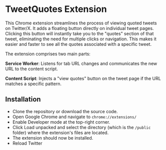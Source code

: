 # TweetQuotes Extension

This Chrome extension streamlines the process of viewing quoted tweets on Twitter/X. It adds a floating button directly on individual tweet pages. Clicking this button will instantly take you to the "quotes" section of that tweet, eliminating the need for multiple clicks or navigation. This makes it easier and faster to see all the quotes associated with a specific tweet.

The extension comprises two main parts:

**Service Worker**: Listens for tab URL changes and communicates the new URL to the content script.

**Content Script**: Injects a "view quotes" button on the tweet page if the URL matches a specific pattern.

## Installation

- Clone the repository or download the source code.
- Open Google Chrome and navigate to `chrome://extensions/`
- Enable Developer mode at the top-right corner.
- Click Load unpacked and select the directory (which is the `/public` folder) where the extension's files are located.
- The extension should now be installed.
- Reload Twitter

